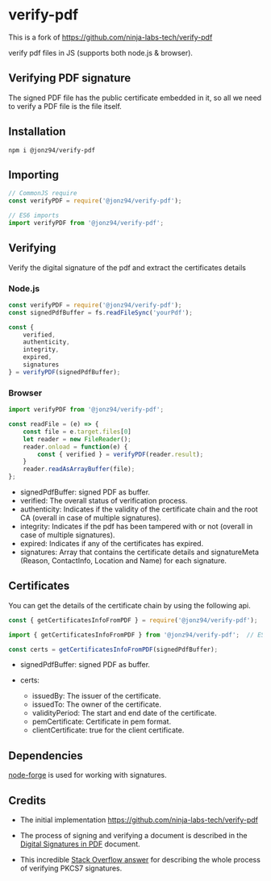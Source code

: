 # verify-pdf

This is a fork of https://github.com/ninja-labs-tech/verify-pdf

verify pdf files in JS (supports both node.js & browser).

## Verifying PDF signature

The signed PDF file has the public certificate embedded in it, so all we need to verify a PDF file is the file itself.

## Installation

```
npm i @jonz94/verify-pdf
```

## Importing

```javascript
// CommonJS require
const verifyPDF = require('@jonz94/verify-pdf');

// ES6 imports
import verifyPDF from '@jonz94/verify-pdf';
```

## Verifying

Verify the digital signature of the pdf and extract the certificates details

### Node.js

```javascript
const verifyPDF = require('@jonz94/verify-pdf');
const signedPdfBuffer = fs.readFileSync('yourPdf');

const {
    verified,
    authenticity,
    integrity,
    expired,
    signatures
} = verifyPDF(signedPdfBuffer);
```

### Browser

```javascript
import verifyPDF from '@jonz94/verify-pdf';

const readFile = (e) => {
    const file = e.target.files[0]
    let reader = new FileReader();
    reader.onload = function(e) {
        const { verified } = verifyPDF(reader.result);
    }
    reader.readAsArrayBuffer(file);
};
```

* signedPdfBuffer: signed PDF as buffer.
* verified: The overall status of verification process.
* authenticity: Indicates if the validity of the certificate chain and the root CA (overall in case of multiple signatures).
* integrity: Indicates if the pdf has been tampered with or not (overall in case of multiple signatures).
* expired: Indicates if any of the certificates has expired.
* signatures: Array that contains the certificate details and signatureMeta (Reason, ContactInfo, Location and Name) for each signature.

## Certificates

You can get the details of the certificate chain by using the following api.

```javascript
const { getCertificatesInfoFromPDF } = require('@jonz94/verify-pdf');  // require

import { getCertificatesInfoFromPDF } from '@jonz94/verify-pdf';  // ES6
```

```javascript
const certs = getCertificatesInfoFromPDF(signedPdfBuffer);
```

* signedPdfBuffer: signed PDF as buffer.

* certs:

    * issuedBy: The issuer of the certificate.
    * issuedTo: The owner of the certificate.
    * validityPeriod: The start and end date of the certificate.
    * pemCertificate: Certificate in pem format.
    * clientCertificate: true for the client certificate.

## Dependencies

[node-forge](https://github.com/digitalbazaar/forge) is used for working with signatures.

## Credits

* The initial implementation https://github.com/ninja-labs-tech/verify-pdf

* The process of signing and verifying a document is described in the [Digital Signatures in PDF](https://www.adobe.com/devnet-docs/acrobatetk/tools/DigSigDC/Acrobat_DigitalSignatures_in_PDF.pdf) document.
* This incredible [Stack Overflow answer](https://stackoverflow.com/questions/15969733/verify-pkcs7-pem-signature-unpack-data-in-node-js/16148331#16148331) for describing the whole process of verifying PKCS7 signatures.
